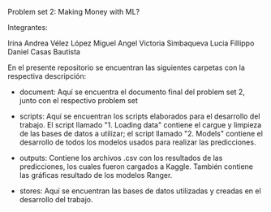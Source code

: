 Problem set 2: Making Money with ML?

Integrantes:

Irina Andrea Vélez López
Miguel Angel Victoria Simbaqueva
Lucia Fillippo
Daniel Casas Bautista

En el presente repositorio se encuentran las siguientes carpetas con la respectiva descripción:

- document: Aquí se encuentra el documento final del problem set 2, junto con el respectivo problem set

- scripts: Aquí se encuentran los scripts elaborados para el desarrollo del trabajo. El script llamado "1. Loading data" contiene el cargue y limpieza de las bases de datos a utilizar; el script llamado "2. Models" contiene el desarrollo de todos los modelos usados para realizar las predicciones.

- outputs: Contiene los archivos .csv con los resultados de las predicciones, los cuales fueron cargados a Kaggle. También contiene las gráficas resultado de los modelos Ranger.

- stores: Aquí se encuentran las bases de datos utilizadas y creadas en el desarrollo del trabajo.
